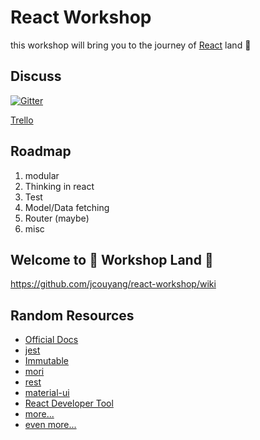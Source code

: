 # React Workshop
this workshop will bring you to the journey of [React](http://facebook.github.io/react/) land :rainbow:

## Discuss
[![Gitter](https://badges.gitter.im/Join%20Chat.svg)](https://gitter.im/jcouyang/react-workshop?utm_source=badge&utm_medium=badge&utm_campaign=pr-badge)

[Trello](https://trello.com/b/Z3Lq0vNP/react-workshop)

## Roadmap
1. modular
2. Thinking in react
3. Test
4. Model/Data fetching
5. Router (maybe)
6. misc

## Welcome to :rainbow: Workshop Land :rainbow:

https://github.com/jcouyang/react-workshop/wiki

## Random Resources
- [Official Docs](http://facebook.github.io/react/docs/getting-started.html)
- [jest](http://facebook.github.io/jest/)
- [Immutable](http://facebook.github.io/immutable-js/)
- [mori](http://swannodette.github.io/mori/)
- [rest](https://github.com/cujojs/rest)
- [material-ui](http://material-ui.com/)
- [React Developer Tool](https://chrome.google.com/webstore/detail/react-developer-tools/fmkadmapgofadopljbjfkapdkoienihi?hl=en)
- [more...](https://github.com/facebook/react/wiki/Complementary-Tools)
- [even more...](https://github.com/enaqx/awesome-react)
